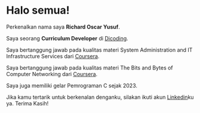 # Halo semua! 

Perkenalkan nama saya **Richard Oscar Yusuf**.<br>

Saya seorang **Curriculum Developer** di [Dicoding](https://www.dicoding.com/).<br>

Saya bertanggung jawab pada kualitas materi System Administration and IT Infrastructure Services dari [Coursera](https://coursera.org/share/24a7c73cacdee5c9cd8451b3ff4c9064).<br>

Saya bertanggung jawab pada kualitas materi The Bits and Bytes of Computer Networking dari [Coursera](https://coursera.org/share/ab9d6e3395e4ed72e1a2b130673b3373).<br>

Saya juga memiliki gelar Pemrograman C sejak 2023.<br>

Jika kamu tertarik untuk berkenalan denganku, silakan ikuti akun [Linkedin](https://www.linkedin.com/in/richard-oscar-yusuf/)ku ya. Terima Kasih!

